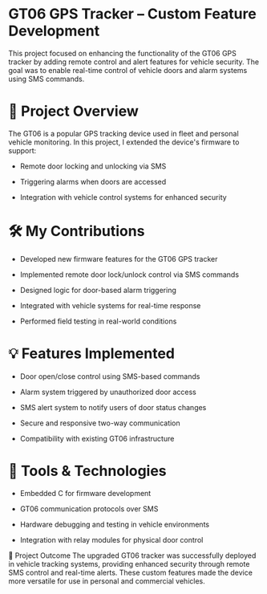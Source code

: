 # GT06 GPS Tracker – Custom Feature Development
This project focused on enhancing the functionality of the GT06 GPS tracker by adding remote control and alert features for vehicle security. The goal was to enable real-time control of vehicle doors and alarm systems using SMS commands.

# 🔧 Project Overview
The GT06 is a popular GPS tracking device used in fleet and personal vehicle monitoring. In this project, I extended the device's firmware to support:

* Remote door locking and unlocking via SMS

* Triggering alarms when doors are accessed

* Integration with vehicle control systems for enhanced security

# 🛠️ My Contributions
* Developed new firmware features for the GT06 GPS tracker

* Implemented remote door lock/unlock control via SMS commands

* Designed logic for door-based alarm triggering

* Integrated with vehicle systems for real-time response

* Performed field testing in real-world conditions

# 💡 Features Implemented
* Door open/close control using SMS-based commands

* Alarm system triggered by unauthorized door access

* SMS alert system to notify users of door status changes

* Secure and responsive two-way communication

* Compatibility with existing GT06 infrastructure

# 🧰 Tools & Technologies
* Embedded C for firmware development

* GT06 communication protocols over SMS

* Hardware debugging and testing in vehicle environments

* Integration with relay modules for physical door control

🚀 Project Outcome
The upgraded GT06 tracker was successfully deployed in vehicle tracking systems, providing enhanced security through remote SMS control and real-time alerts. These custom features made the device more versatile for use in personal and commercial vehicles.
